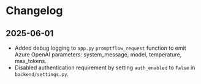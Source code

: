 # Changelog

## 2025-06-01
- Added debug logging to `app.py` `promptflow_request` function to emit Azure OpenAI parameters: system_message, model, temperature, max_tokens.
- Disabled authentication requirement by setting `auth_enabled` to `False` in `backend/settings.py`.